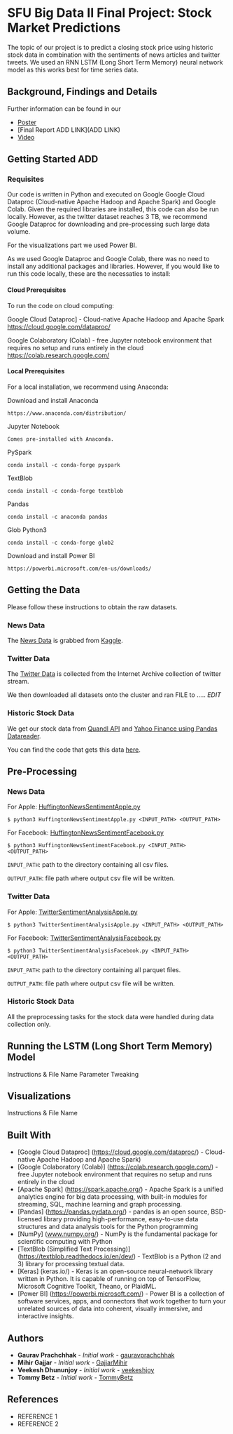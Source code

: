 # SFU Big Data II Final Project: Stock Market Predictions

The topic of our project is to predict a closing stock price using historic stock data in combination with the sentiments of news articles and twitter tweets. We used an RNN LSTM (Long Short Term Memory) neural network model as this works best for time series data.

## Background, Findings and Details
Further information can be found in our 
 - [Poster](https://github.com/gauravprachchhak/Stock-Brokers/blob/master/submitted_documents/poster.pdf)
 - [Final Report ADD LINK](ADD LINK)
 - [Video](https://www.youtube.com/watch?v=8l-cNF2IGjU)

## Getting Started ADD

<!--These instructions will get you a copy of the project up and running on your local machine for development and testing purposes. See deployment for notes on how to deploy the project on a live system.-->

### Requisites

Our code is written in Python and executed on Google Google Cloud Dataproc (Cloud-native Apache Hadoop and Apache Spark) and Google Colab. Given the required libraries are installed, this code can also be run locally. However, as the twitter dataset reaches 3 TB, we recommend Google Dataproc for downloading and pre-processing such large data volume.

For the visualizations part we used Power BI.

As we used Google Dataproc and Google Colab, there was no need to install any additional packages and libraries. However, if you would like to run this code locally, these are the necessaties to install:

#### Cloud Prerequisites

To run the code on cloud computing:

Google Cloud Dataproc] - Cloud-native Apache Hadoop and Apache Spark
	https://cloud.google.com/dataproc/

Google Colaboratory (Colab) - free Jupyter notebook environment that requires no setup and runs entirely in the cloud
	https://colab.research.google.com/

#### Local Prerequisites

For a local installation, we recommend using Anaconda:

Download and install Anaconda

	https://www.anaconda.com/distribution/


Jupyter Notebook

	Comes pre-installed with Anaconda.
<!---pip3 install --upgrade pip-->



PySpark

	conda install -c conda-forge pyspark
<!---pip install pyspark-->


TextBlob

	conda install -c conda-forge textblob 
<!---pip install -U textblob-->


Pandas

	conda install -c anaconda pandas
<!---pip install pandas-->


Glob Python3

	conda install -c conda-forge glob2 
<!---sudo pip install glob3-->

Download and install Power BI

	https://powerbi.microsoft.com/en-us/downloads/


## Getting the Data

Please follow these instructions to obtain the raw datasets.

### News Data

The [News Data](https://www.kaggle.com/rmisra/news-category-dataset) is grabbed from [Kaggle](https://www.kaggle.com/datasets). 

### Twitter Data

The [Twitter Data](https://archive.org/search.php?query=collection%3Atwitterstream&sort=-publicdate&page=1) is collected from the Internet Archive collection of twitter stream.

We then downloaded all datasets onto the cluster and ran FILE to ..... *EDIT*

### Historic Stock Data

We get our stock data from [Quandl API](https://www.quandl.com/) and [Yahoo Finance using Pandas Datareader](https://pandas-datareader.readthedocs.io/en/latest/).

You can find the code that gets this data [here](https://github.com/gauravprachchhak/Stock-Brokers/blob/master/Stock%20Data%20Grabber.py).

## Pre-Processing

### News Data

For Apple:
	[HuffingtonNewsSentimentApple.py](https://github.com/gauravprachchhak/Stock-Brokers/blob/master/HuffingtonNewsSentimentApple.py)
```
$ python3 HuffingtonNewsSentimentApple.py <INPUT_PATH> <OUTPUT_PATH>
```
For Facebook:
	[HuffingtonNewsSentimentFacebook.py](https://github.com/gauravprachchhak/Stock-Brokers/blob/master/HuffingtonNewsSentimentFacebook.py)
```
$ python3 HuffingtonNewsSentimentFacebook.py <INPUT_PATH> <OUTPUT_PATH>
```
`INPUT_PATH`: path to the directory containing all csv files.

`OUTPUT_PATH`: file path where output csv file will be written.


### Twitter Data

For Apple:
	[TwitterSentimentAnalysisApple.py](https://github.com/gauravprachchhak/Stock-Brokers/blob/master/TwitterSentimentAnalysisApple.py)
```
$ python3 TwitterSentimentAnalysisApple.py <INPUT_PATH> <OUTPUT_PATH>
```

For Facebook:
	[TwitterSentimentAnalysisFacebook.py](https://github.com/gauravprachchhak/Stock-Brokers/blob/master/TwitterSentimentAnalysisFacebook.py)
```
$ python3 TwitterSentimentAnalysisFacebook.py <INPUT_PATH> <OUTPUT_PATH>
```
`INPUT_PATH`: path to the directory containing all parquet files.

`OUTPUT_PATH`: file path where output csv file will be written.


### Historic Stock Data

All the preprocessing tasks for the stock data were handled during data collection only.

## Running the LSTM (Long Short Term Memory) Model

Instructions & File Name
Parameter Tweaking


## Visualizations

Instructions & File Name



## Built With

* [Google Cloud Dataproc] (https://cloud.google.com/dataproc/) - Cloud-native Apache Hadoop and Apache Spark)
* [Google Colaboratory (Colab)] (https://colab.research.google.com/) - free Jupyter notebook environment that requires no setup and runs entirely in the cloud
* [Apache Spark] (https://spark.apache.org/) - Apache Spark is a unified analytics engine for big data processing, with built-in modules for streaming, SQL, machine learning and graph processing.
* [Pandas] (https://pandas.pydata.org/) - pandas is an open source, BSD-licensed library providing high-performance, easy-to-use data structures and data analysis tools for the Python programming
* [NumPy] (www.numpy.org/) - NumPy is the fundamental package for scientific computing with Python
* [TextBlob (Simplified Text Processing)] (https://textblob.readthedocs.io/en/dev/) - TextBlob is a Python (2 and 3) library for processing textual data.
* [Keras] (keras.io/) - Keras is an open-source neural-network library written in Python. It is capable of running on top of TensorFlow, Microsoft Cognitive Toolkit, Theano, or PlaidML.
* [Power BI] (https://powerbi.microsoft.com/) - Power BI is a collection of software services, apps, and connectors that work together to turn your unrelated sources of data into coherent, visually immersive, and interactive insights.



<!--## Contributing

Please read [CONTRIBUTING.md](https://gist.github.com/PurpleBooth/b24679402957c63ec426) for details on our code of conduct, and the process for submitting pull requests to us.-->


## Authors

* **Gaurav Prachchhak** - *Initial work* - [gauravprachchhak](https://github.com/gauravprachchhak)
* **Mihir Gajjar** - *Initial work* - [GajjarMihir](https://github.com/GajjarMihir)
* **Veekesh Dhununjoy** - *Initial work* - [veekeshjoy](https://github.com/veekeshjoy)
* **Tommy Betz** - *Initial work* - [TommyBetz](https://github.com/TommyBetz)


<!---See also the list of [contributors](https://github.com/your/project/contributors) who participated in this project.-->

## References

* REFERENCE 1
* REFERENCE 2

<!---## Acknowledgments

* Hat tip to anyone whose code was used
* Inspiration
* etc-->
